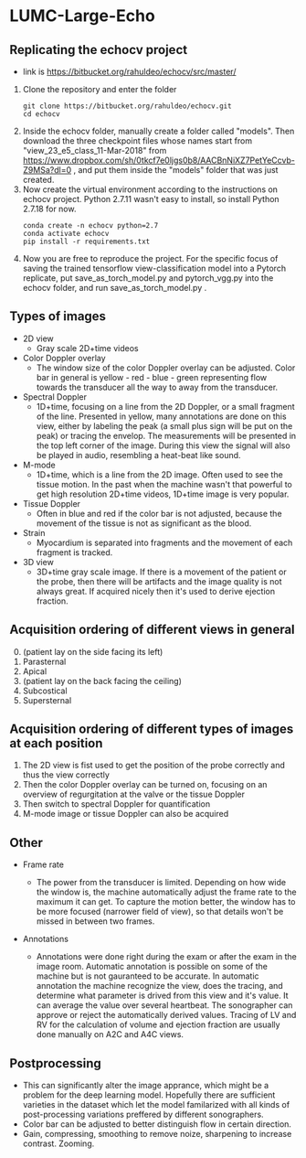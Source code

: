# LUMC-Large-Echo

## Replicating the echocv project
* link is https://bitbucket.org/rahuldeo/echocv/src/master/
1. Clone the repository and enter the folder
   ```
   git clone https://bitbucket.org/rahuldeo/echocv.git
   cd echocv
   ```
2. Inside the echocv folder, manually create a folder called "models". Then download the three checkpoint files whose names start from "view_23_e5_class_11-Mar-2018" from https://www.dropbox.com/sh/0tkcf7e0ljgs0b8/AACBnNiXZ7PetYeCcvb-Z9MSa?dl=0 , and put them inside the "models" folder that was just created.
3. Now create the virtual environment according to the instructions on echocv project. Python 2.7.11 wasn't easy to install, so install Python 2.7.18 for now.
   ```
   conda create -n echocv python=2.7
   conda activate echocv
   pip install -r requirements.txt
   ```
4. Now you are free to reproduce the project. For the specific focus of saving the trained tensorflow view-classification model into a Pytorch replicate, put save_as_torch_model.py and pytorch_vgg.py into the echocv folder, and run save_as_torch_model.py .


## Types of images
* 2D view
    * Gray scale 2D+time videos
* Color Doppler overlay
    * The window size of the color Doppler overlay can be adjusted. Color bar in general is yellow - red - blue - green representing flow towards the transducer all the way to away from the transducer.
* Spectral Doppler
    * 1D+time, focusing on a line from the 2D Doppler, or a small fragment of the line. Presented in yellow, many annotations are done on this view, either by labeling the peak (a small plus sign will be put on the peak) or tracing the envelop. The measurements will be presented in the top left corner of the image. During this view the signal will also be played in audio, resembling a heat-beat like sound.
* M-mode
    * 1D+time, which is a line from the 2D image. Often used to see the tissue motion. In the past when the machine wasn't that powerful to get high resolution 2D+time videos, 1D+time image is very popular.
* Tissue Doppler
    * Often in blue and red if the color bar is not adjusted, because the movement of the tissue is not as significant as the blood.
* Strain
    * Myocardium is separated into fragments and the movement of each fragment is tracked.
* 3D view
    * 3D+time gray scale image. If there is a movement of the patient or the probe, then there will be artifacts and the image quality is not always great. If acquired nicely then it's used to derive ejection fraction.

## Acquisition ordering of different views in general
0. (patient lay on the side facing its left)
1. Parasternal
2. Apical
3. (patient lay on the back facing the ceiling)
4. Subcostical
5. Supersternal

## Acquisition ordering of different types of images at each position
1. The 2D view  is fist used to get the position of the probe correctly and thus the view correctly
2. Then the color Doppler overlay can be turned on, focusing on an overview of regurgitation at the valve or the tissue Doppler
3. Then switch to spectral Doppler for quantification
4. M-mode image or tissue Doppler can also be acquired

## Other
* Frame rate
    * The power from the transducer is limited. Depending on how wide the window is, the machine automatically adjust the frame rate to the maximum it can get. To capture the motion better, the window has to be more focused (narrower field of view), so that details won't be missed in between two frames.

* Annotations
    * Annotations were done right during the exam or after the exam in the image room. Automatic annotation is possible on some of the machine but is not gauranteed to be accurate. In automatic annotation the machine recognize the view, does the tracing, and determine what parameter is drived from this view and it's value. It can average the value over several heartbeat. The sonographer can approve or reject the automatically derived values. Tracing of LV and RV for the calculation of volume and ejection fraction are usually done manually on A2C and A4C views.


## Postprocessing
* This can significantly alter the image apprance, which might be a problem for the deep learning model. Hopefully there are sufficient varieties in the dataset which let the model familarized with all kinds of post-processing variations preffered by different sonographers.
* Color bar can be adjusted to better distinguish flow in certain direction.
* Gain, compressing, smoothing to remove noize, sharpening to increase contrast. Zooming.
